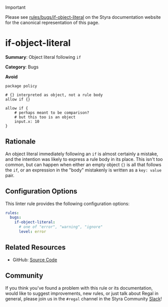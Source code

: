 > [!IMPORTANT]
> Please see [rules/bugs/if-object-literal](https://docs.styra.com/regal/rules/bugs/if-object-literal) on the Styra documentation website for the canonical representation of this page.

# if-object-literal

**Summary**: Object literal following `if`

**Category**: Bugs

**Avoid**
```rego
package policy

# {} interpreted as object, not a rule body
allow if {}

allow if {
    # perhaps meant to be comparison?
    # but this too is an object
    input.x: 10
}
```

## Rationale

An object literal immediately following an `if` is almost certainly a mistake, and the intention was likely to express
a rule body in its place. This isn't too common, but can happen when either an empty object `{}` is all that follows the
`if`, or an expression in the "body" mistakenly is written as a `key: value` pair.

## Configuration Options

This linter rule provides the following configuration options:

```yaml
rules:
  bugs:
    if-object-literal:
      # one of "error", "warning", "ignore"
      level: error
```

## Related Resources

- GitHub: [Source Code](https://github.com/StyraInc/regal/blob/main/bundle/regal/rules/bugs/if-object-literal/if_object_literal.rego)

## Community

If you think you've found a problem with this rule or its documentation, would like to suggest improvements, new rules,
or just talk about Regal in general, please join us in the `#regal` channel in the Styra Community
[Slack](https://inviter.co/styra)!
